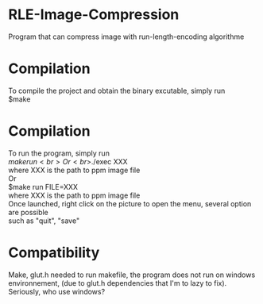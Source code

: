# RLE-Image-Compression
Program that can compress image with run-length-encoding algorithme

# Compilation
To compile the project and obtain the binary excutable, simply run
<br>$make

# Compilation
To run the program, simply run 
<br>$make run
<br> Or 
<br>$./exec XXX
<br> where XXX is the path to ppm image file
<br> Or
<br>$make run FILE=XXX
<br> where XXX is the path to ppm image file
<br>Once launched, right click on the picture to open the menu, several option are possible
<br> such as "quit", "save"

# Compatibility
 Make, glut.h needed to run makefile,
 the program does not run on windows environnement, (due to glut.h dependencies that I'm to lazy to fix).
 <br> Seriously, who use windows?
 
